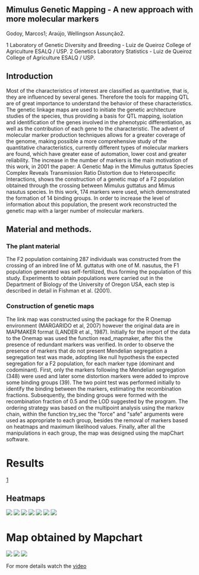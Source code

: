## Mimulus Genetic Mapping - A new approach with more molecular markers

Godoy, Marcos1;    Araújo, Wellingson Assunção2. 

1 Laboratory of Genetic Diversity and Breeding - Luiz de Queiroz College of Agriculture ESALQ / USP.
2 Genetics Laboratory Statistics - Luiz de Queiroz College of Agriculture ESALQ / USP.


## Introduction 

Most of the characteristics of interest are classified as quantitative, that is, they are influenced by several genes. Therefore the tools for mapping QTL are of great importance to understand the behavior of these characteristics.
The genetic linkage maps are used to initiate the genetic architecture studies of the species, thus providing a basis for QTL mapping, isolation and identification of the genes involved in the phenotypic differentiation, as well as the contribution of each gene to the characteristic.
The advent of molecular marker production techniques allows for a greater coverage of the genome, making possible a more comprehensive study of the quantitative characteristics, currently different types of molecular markers are found, which have greater ease of automation, lower cost and greater reliability.
The increase in the number of markers is the main motivation of this work, in 2001 the paper: A Genetic Map in the Mimulus guttatus Species Complex Reveals Transmission Ratio Distortion due to Heterospecific Interactions, shows the construction of a genetic map of a F2 population obtained through the crossing between Mimulus guttatus and Mimus nasutus species. In this work, 174 markers were used, which demonstrated the formation of 14 binding groups. In order to increase the level of information about this population, the present work reconstructed the genetic map with a larger number of molecular markers.

## Material and methods.

### The plant material

The F2 population containing 287 individuals was constructed from the crossing of an inbred line of M. guttatus with one of M. nasutus, the F1 population generated was self-fertilized, thus forming the population of this study. Experiments to obtain populations were carried out in the Department of Biology of the University of Oregon USA, each step is described in detail in Fishman et al. (2001).

### Construction of genetic maps

The link map was constructed using the package for the R Onemap environment (MARGARIDO et al, 2007) however the original data are in MAPMAKER format (LANDER et al., 1987). Initially for the import of the data to the Onemap was used the function read_mapmaker, after this the presence of redundant markers was verified. In order to observe the presence of markers that do not present Mendelian segregation a segregation test was made, adopting like null hypothesis the expected segregation for a F2 population, for each marker type (dominant and codominant). First, only the markers following the Mendelian segregation (348) were used and later some distortion markers were added to improve some binding groups (39). The two point test was performed initially to identify the binding between the markers, estimating the recombination fractions. Subsequently, the binding groups were formed with the recombination fraction of 0.5 and the LOD suggested by the program. The ordering strategy was based on the multipoint analysis using the markov chain, within the function try_sec the "force" and "safe" arguments were used as appropriate to each group, besides the removal of markers based on heatmaps and maximum likelihood values. Finally, after all the manipulations in each group, the map was designed using the mapChart software.

# Results
[](https://github.com/wsaraujo/mapamimulus.github.io/blob/master/img13.jpg)
[](https://github.com/wsaraujo/mapamimulus.github.io/blob/master/img14.jpg)
[1](https://github.com/wsaraujo/mapamimulus.github.io/blob/master/img16.jpg)

## Heatmaps
![](https://github.com/wsaraujo/mapamimulus.github.io/blob/master/0001.jpg)
![](https://github.com/wsaraujo/mapamimulus.github.io/blob/master/0002.jpg)
![](https://github.com/wsaraujo/mapamimulus.github.io/blob/master/0003.jpg)
![](https://github.com/wsaraujo/mapamimulus.github.io/blob/master/0004.jpg)
![](https://github.com/wsaraujo/mapamimulus.github.io/blob/master/0005.jpg)
![](https://github.com/wsaraujo/mapamimulus.github.io/blob/master/0006.jpg)
![](https://github.com/wsaraujo/mapamimulus.github.io/blob/master/0007.jpg)

# Map obtained by Mapchart

![](https://github.com/wsaraujo/mapamimulus.github.io/blob/master/mapa1.png)
![](https://github.com/wsaraujo/mapamimulus.github.io/blob/master/mapa2.png)
![](https://github.com/wsaraujo/mapamimulus.github.io/blob/master/mapa3.png)

For more details watch the [video](https://youtu.be/RIjswHuOBMct)


